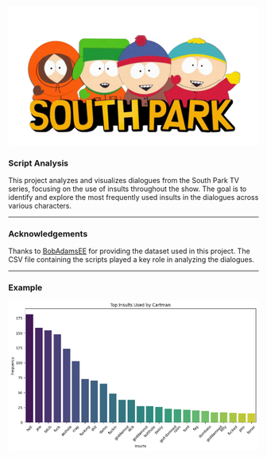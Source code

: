 ![Banner Image](media/banner.png)

### Script Analysis

This project analyzes and visualizes dialogues from the South Park TV series, focusing on the use of insults throughout the show. The goal is to identify and explore the most frequently used insults in the dialogues across various characters.

---

### Acknowledgements

Thanks to [BobAdamsEE](https://github.com/BobAdamsEE/SouthParkData/) for providing the dataset used in this project. The CSV file containing the scripts played a key role in analyzing the dialogues.


---

### Example

![cartman_data](media/cartman_data.png)